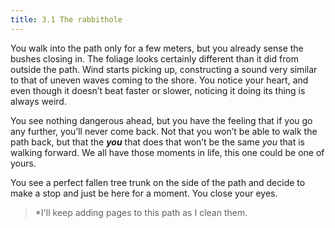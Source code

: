 ```yaml
---
title: 3.1 The rabbithole
---
```

You walk into the path only for a few meters, but you already sense the bushes closing in. The foliage looks certainly different than it did from outside the path. Wind starts picking up, constructing a sound very similar to that of uneven waves coming to the shore. You notice your heart, and even though it doesn’t beat faster or slower, noticing it doing its thing is always weird.

You see nothing dangerous ahead, but you have the feeling that if you go any further, you’ll never come back. Not that you won’t be able to walk the path back, but that the _**you**_ that does that won’t be the same _you_ that is walking forward. We all have those moments in life, this one could be one of yours.

You see a perfect fallen tree trunk on the side of the path and decide to make a stop and just be here for a moment. You close your eyes.

> *I'll keep adding pages to this path as I clean them.
